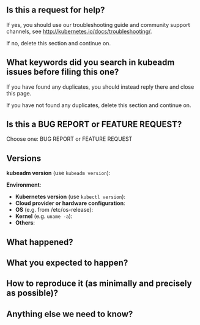 <!-- Thanks for filing an issue! Before hitting the button, please answer these questions.-->

## Is this a request for help?

If yes, you should use our troubleshooting guide and community support channels, see http://kubernetes.io/docs/troubleshooting/.

If no, delete this section and continue on.


## What keywords did you search in kubeadm issues before filing this one?

If you have found any duplicates, you should instead reply there and close this page.

If you have not found any duplicates, delete this section and continue on.


## Is this a BUG REPORT or FEATURE REQUEST?

Choose one: BUG REPORT or FEATURE REQUEST

<!--
If this is a BUG REPORT, please:
  - Fill in as much of the template below as you can.  If you leave out information, we can't help you as well.

If this is a FEATURE REQUEST, please:
  - Describe *in detail* the feature/behavior/change you'd like to see.

In both cases, be ready for followup questions, and please respond in a timely
manner.  If we can't reproduce a bug or think a feature already exists, we
might close your issue.  If we're wrong, PLEASE feel free to reopen it and
explain why.
-->


## Versions

**kubeadm version** (use `kubeadm version`):

**Environment**:
- **Kubernetes version** (use `kubectl version`):
- **Cloud provider or hardware configuration**:
- **OS** (e.g. from /etc/os-release):
- **Kernel** (e.g. `uname -a`):
- **Others**:


## What happened?


## What you expected to happen?


## How to reproduce it (as minimally and precisely as possible)?


## Anything else we need to know?
